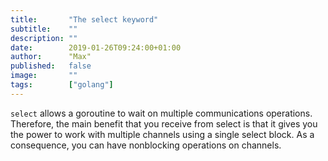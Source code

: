 ```yaml
---
title:       "The select keyword"
subtitle:    ""
description: ""
date:        2019-01-26T09:24:00+01:00
author:      "Max"
published:   false
image:       ""
tags:        ["golang"]
---
```


`select` allows a goroutine to wait on multiple communications operations. Therefore, the main benefit that you receive from select is that it gives you the power to work with multiple channels using a single select block. As a consequence, you can have nonblocking operations on channels.
